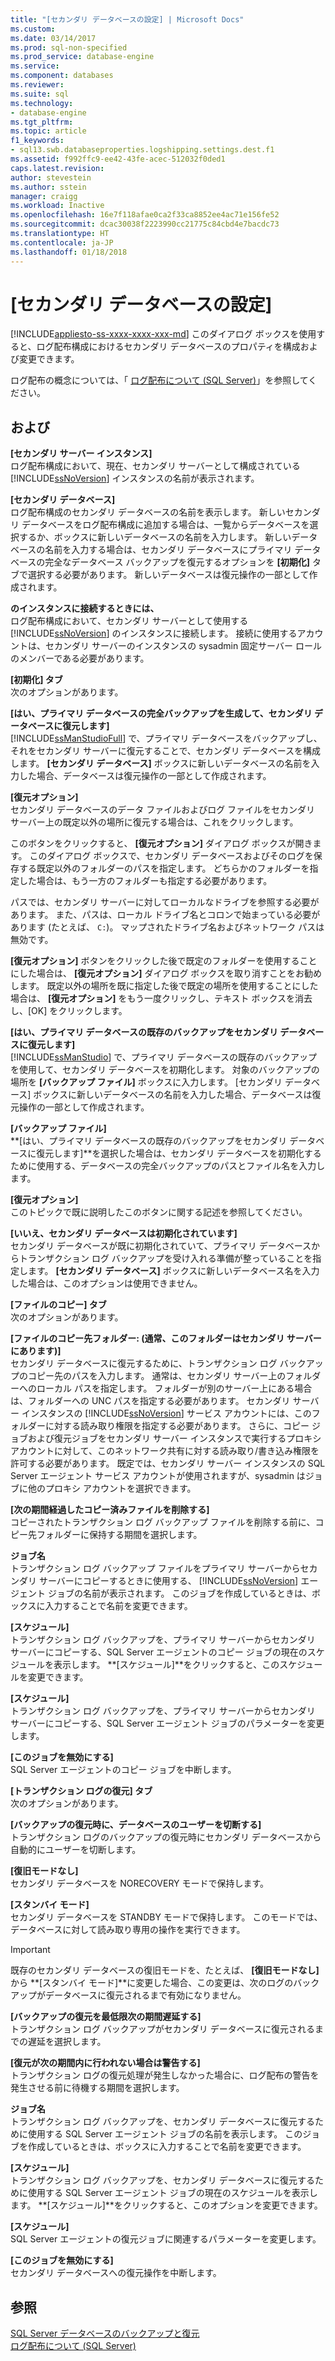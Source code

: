 ```yaml
---
title: "[セカンダリ データベースの設定] | Microsoft Docs"
ms.custom: 
ms.date: 03/14/2017
ms.prod: sql-non-specified
ms.prod_service: database-engine
ms.service: 
ms.component: databases
ms.reviewer: 
ms.suite: sql
ms.technology:
- database-engine
ms.tgt_pltfrm: 
ms.topic: article
f1_keywords:
- sql13.swb.databaseproperties.logshipping.settings.dest.f1
ms.assetid: f992ffc9-ee42-43fe-acec-512032f0ded1
caps.latest.revision: 
author: stevestein
ms.author: sstein
manager: craigg
ms.workload: Inactive
ms.openlocfilehash: 16e7f118afae0ca2f33ca8852ee4ac71e156fe52
ms.sourcegitcommit: dcac30038f2223990cc21775c84cbd4e7bacdc73
ms.translationtype: HT
ms.contentlocale: ja-JP
ms.lasthandoff: 01/18/2018
---
```

# <a name="secondary-database-settings"></a>[セカンダリ データベースの設定]
[!INCLUDE[appliesto-ss-xxxx-xxxx-xxx-md](../../includes/appliesto-ss-xxxx-xxxx-xxx-md.md)] このダイアログ ボックスを使用すると、ログ配布構成におけるセカンダリ データベースのプロパティを構成および変更できます。  
  
 ログ配布の概念については、「 [ログ配布について &#40;SQL Server&#41;](../../database-engine/log-shipping/about-log-shipping-sql-server.md)」を参照してください。  
  
## <a name="options"></a>および  
 **[セカンダリ サーバー インスタンス]**  
 ログ配布構成において、現在、セカンダリ サーバーとして構成されている [!INCLUDE[ssNoVersion](../../includes/ssnoversion-md.md)] インスタンスの名前が表示されます。  
  
 **[セカンダリ データベース]**  
 ログ配布構成のセカンダリ データベースの名前を表示します。 新しいセカンダリ データベースをログ配布構成に追加する場合は、一覧からデータベースを選択するか、ボックスに新しいデータベースの名前を入力します。 新しいデータベースの名前を入力する場合は、セカンダリ データベースにプライマリ データベースの完全なデータベース バックアップを復元するオプションを **[初期化]** タブで選択する必要があります。 新しいデータベースは復元操作の一部として作成されます。  
  
 **のインスタンスに接続するときには、**  
 ログ配布構成において、セカンダリ サーバーとして使用する [!INCLUDE[ssNoVersion](../../includes/ssnoversion-md.md)] のインスタンスに接続します。 接続に使用するアカウントは、セカンダリ サーバーのインスタンスの sysadmin 固定サーバー ロールのメンバーである必要があります。  
  
 **[初期化] タブ**  
 次のオプションがあります。  
  
 **[はい、プライマリ データベースの完全バックアップを生成して、セカンダリ データベースに復元します]**  
 [!INCLUDE[ssManStudioFull](../../includes/ssmanstudiofull-md.md)] で、プライマリ データベースをバックアップし、それをセカンダリ サーバーに復元することで、セカンダリ データベースを構成します。 **[セカンダリ データベース]** ボックスに新しいデータベースの名前を入力した場合、データベースは復元操作の一部として作成されます。  
  
 **[復元オプション]**  
 セカンダリ データベースのデータ ファイルおよびログ ファイルをセカンダリ サーバー上の既定以外の場所に復元する場合は、これをクリックします。  
  
 このボタンをクリックすると、 **[復元オプション]** ダイアログ ボックスが開きます。 このダイアログ ボックスで、セカンダリ データベースおよびそのログを保存する既定以外のフォルダーのパスを指定します。 どちらかのフォルダーを指定した場合は、もう一方のフォルダーも指定する必要があります。  
  
 パスでは、セカンダリ サーバーに対してローカルなドライブを参照する必要があります。 また、パスは、ローカル ドライブ名とコロンで始まっている必要があります (たとえば、 `C:`)。 マップされたドライブ名およびネットワーク パスは無効です。  
  
 **[復元オプション]** ボタンをクリックした後で既定のフォルダーを使用することにした場合は、 **[復元オプション]** ダイアログ ボックスを取り消すことをお勧めします。 既定以外の場所を既に指定した後で既定の場所を使用することにした場合は、 **[復元オプション]** をもう一度クリックし、テキスト ボックスを消去し、[OK] をクリックします。  
  
 **[はい、プライマリ データベースの既存のバックアップをセカンダリ データベースに復元します]**  
 [!INCLUDE[ssManStudio](../../includes/ssmanstudio-md.md)] で、プライマリ データベースの既存のバックアップを使用して、セカンダリ データベースを初期化します。 対象のバックアップの場所を **[バックアップ ファイル]** ボックスに入力します。 [セカンダリ データベース] ボックスに新しいデータベースの名前を入力した場合、データベースは復元操作の一部として作成されます。  
  
 **[バックアップ ファイル]**  
 **[はい、プライマリ データベースの既存のバックアップをセカンダリ データベースに復元します]**を選択した場合は、セカンダリ データベースを初期化するために使用する、データベースの完全バックアップのパスとファイル名を入力します。  
  
 **[復元オプション]**  
 このトピックで既に説明したこのボタンに関する記述を参照してください。  
  
 **[いいえ、セカンダリ データベースは初期化されています]**  
 セカンダリ データベースが既に初期化されていて、プライマリ データベースからトランザクション ログ バックアップを受け入れる準備が整っていることを指定します。 **[セカンダリ データベース]** ボックスに新しいデータベース名を入力した場合は、このオプションは使用できません。  
  
 **[ファイルのコピー] タブ**  
 次のオプションがあります。  
  
 **[ファイルのコピー先フォルダー: (通常、このフォルダーはセカンダリ サーバーにあります)]**  
 セカンダリ データベースに復元するために、トランザクション ログ バックアップのコピー先のパスを入力します。 通常は、セカンダリ サーバー上のフォルダーへのローカル パスを指定します。 フォルダーが別のサーバー上にある場合は、フォルダーへの UNC パスを指定する必要があります。 セカンダリ サーバー インスタンスの [!INCLUDE[ssNoVersion](../../includes/ssnoversion-md.md)] サービス アカウントには、このフォルダーに対する読み取り権限を指定する必要があります。 さらに、コピー ジョブおよび復元ジョブをセカンダリ サーバー インスタンスで実行するプロキシ アカウントに対して、このネットワーク共有に対する読み取り/書き込み権限を許可する必要があります。 既定では、セカンダリ サーバー インスタンスの SQL Server エージェント サービス アカウントが使用されますが、sysadmin はジョブに他のプロキシ アカウントを選択できます。  
  
 **[次の期間経過したコピー済みファイルを削除する]**  
 コピーされたトランザクション ログ バックアップ ファイルを削除する前に、コピー先フォルダーに保持する期間を選択します。  
  
 **ジョブ名**  
 トランザクション ログ バックアップ ファイルをプライマリ サーバーからセカンダリ サーバーにコピーするときに使用する、 [!INCLUDE[ssNoVersion](../../includes/ssnoversion-md.md)] エージェント ジョブの名前が表示されます。 このジョブを作成しているときは、ボックスに入力することで名前を変更できます。  
  
 **[スケジュール]**  
 トランザクション ログ バックアップを、プライマリ サーバーからセカンダリ サーバーにコピーする、SQL Server エージェントのコピー ジョブの現在のスケジュールを表示します。 **[スケジュール]**をクリックすると、このスケジュールを変更できます。  
  
 **[スケジュール]**  
 トランザクション ログ バックアップを、プライマリ サーバーからセカンダリ サーバーにコピーする、SQL Server エージェント ジョブのパラメーターを変更します。  
  
 **[このジョブを無効にする]**  
 SQL Server エージェントのコピー ジョブを中断します。  
  
 **[トランザクション ログの復元] タブ**  
 次のオプションがあります。  
  
 **[バックアップの復元時に、データベースのユーザーを切断する]**  
 トランザクション ログのバックアップの復元時にセカンダリ データベースから自動的にユーザーを切断します。  
  
 **[復旧モードなし]**  
 セカンダリ データベースを NORECOVERY モードで保持します。  
  
 **[スタンバイ モード]**  
 セカンダリ データベースを STANDBY モードで保持します。 このモードでは、データベースに対して読み取り専用の操作を実行できます。  
  
> [!IMPORTANT]  
>  既存のセカンダリ データベースの復旧モードを、たとえば、 **[復旧モードなし]** から **[スタンバイ モード]**に変更した場合、この変更は、次のログのバックアップがデータベースに復元されるまで有効になりません。  
  
 **[バックアップの復元を最低限次の期間遅延する]**  
 トランザクション ログ バックアップがセカンダリ データベースに復元されるまでの遅延を選択します。  
  
 **[復元が次の期間内に行われない場合は警告する]**  
 トランザクション ログの復元処理が発生しなかった場合に、ログ配布の警告を発生させる前に待機する期間を選択します。  
  
 **ジョブ名**  
 トランザクション ログ バックアップを、セカンダリ データベースに復元するために使用する SQL Server エージェント ジョブの名前を表示します。 このジョブを作成しているときは、ボックスに入力することで名前を変更できます。  
  
 **[スケジュール]**  
 トランザクション ログ バックアップを、セカンダリ データベースに復元するために使用する SQL Server エージェント ジョブの現在のスケジュールを表示します。 **[スケジュール]**をクリックすると、このオプションを変更できます。  
  
 **[スケジュール]**  
 SQL Server エージェントの復元ジョブに関連するパラメーターを変更します。  
  
 **[このジョブを無効にする]**  
 セカンダリ データベースへの復元操作を中断します。  
  
## <a name="see-also"></a>参照  
 [SQL Server データベースのバックアップと復元](../../relational-databases/backup-restore/back-up-and-restore-of-sql-server-databases.md)   
 [ログ配布について &#40;SQL Server&#41;](../../database-engine/log-shipping/about-log-shipping-sql-server.md)  
  
  
